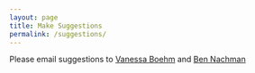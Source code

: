 ```yaml
---
layout: page
title: Make Suggestions
permalink: /suggestions/
---
```


Please email suggestions to [Vanessa Boehm](mailto:vboehm@berkeley.edu) and [Ben Nachman](mailto:bpnachman@lbl.gov)

